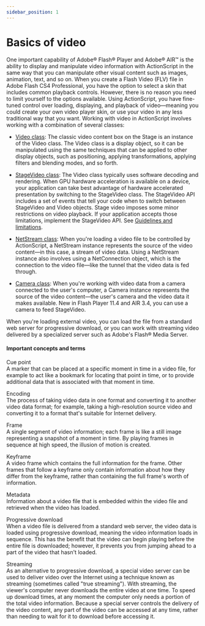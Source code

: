 ```yaml
---
sidebar_position: 1
---
```


# Basics of video

One important capability of Adobe® Flash® Player and Adobe® AIR™ is the ability
to display and manipulate video information with ActionScript in the same way
that you can manipulate other visual content such as images, animation, text,
and so on. When you create a Flash Video (FLV) file in Adobe Flash CS4
Professional, you have the option to select a skin that includes common playback
controls. However, there is no reason you need to limit yourself to the options
available. Using ActionScript, you have fine-tuned control over loading,
displaying, and playback of video—meaning you could create your own video player
skin, or use your video in any less traditional way that you want. Working with
video in ActionScript involves working with a combination of several classes:

- [Video class](https://help.adobe.com/en_US/FlashPlatform/reference/actionscript/3/flash/media/Video.html):
  The classic video content box on the Stage is an instance of the Video class.
  The Video class is a display object, so it can be manipulated using the same
  techniques that can be applied to other display objects, such as positioning,
  applying transformations, applying filters and blending modes, and so forth.

- [StageVideo class](http://help.stage.adobe.com/en_US/FlashPlatform/reference/actionscript/3/flash/media/StageVideo.html):
  The Video class typically uses software decoding and rendering. When GPU
  hardware acceleration is available on a device, your application can take best
  advantage of hardware accelerated presentation by switching to the StageVideo
  class. The StageVideo API includes a set of events that tell your code when to
  switch between StageVideo and Video objects. Stage video imposes some minor
  restrictions on video playback. If your application accepts those limitations,
  implement the StageVideo API. See
  [Guidelines and limitations](./about-hardware-acceleration-using-stagevideo.md#guidelines-and-limitations).

- [NetStream class](https://help.adobe.com/en_US/FlashPlatform/reference/actionscript/3/flash/net/NetStream.html):
  When you're loading a video file to be controlled by ActionScript, a NetStream
  instance represents the source of the video content—in this case, a stream of
  video data. Using a NetStream instance also involves using a NetConnection
  object, which is the connection to the video file—like the tunnel that the
  video data is fed through.

- [Camera class](https://help.adobe.com/en_US/FlashPlatform/reference/actionscript/3/flash/media/Camera.html):
  When you're working with video data from a camera connected to the user's
  computer, a Camera instance represents the source of the video content—the
  user's camera and the video data it makes available. New in Flash Player 11.4
  and AIR 3.4, you can use a camera to feed StageVideo.

When you're loading external video, you can load the file from a standard web
server for progressive download, or you can work with streaming video delivered
by a specialized server such as Adobe's Flash® Media Server.

#### Important concepts and terms

Cue point  
A marker that can be placed at a specific moment in time in a video file, for
example to act like a bookmark for locating that point in time, or to provide
additional data that is associated with that moment in time.

Encoding  
The process of taking video data in one format and converting it to another
video data format; for example, taking a high-resolution source video and
converting it to a format that's suitable for Internet delivery.

Frame  
A single segment of video information; each frame is like a still image
representing a snapshot of a moment in time. By playing frames in sequence at
high speed, the illusion of motion is created.

Keyframe  
A video frame which contains the full information for the frame. Other frames
that follow a keyframe only contain information about how they differ from the
keyframe, rather than containing the full frame's worth of information.

Metadata  
Information about a video file that is embedded within the video file and
retrieved when the video has loaded.

Progressive download  
When a video file is delivered from a standard web server, the video data is
loaded using progressive download, meaning the video information loads in
sequence. This has the benefit that the video can begin playing before the
entire file is downloaded; however, it prevents you from jumping ahead to a part
of the video that hasn't loaded.

Streaming  
As an alternative to progressive download, a special video server can be used to
deliver video over the Internet using a technique known as streaming (sometimes
called "true streaming"). With streaming, the viewer's computer never downloads
the entire video at one time. To speed up download times, at any moment the
computer only needs a portion of the total video information. Because a special
server controls the delivery of the video content, any part of the video can be
accessed at any time, rather than needing to wait for it to download before
accessing it.
